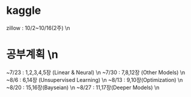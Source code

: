 # kaggle
zillow : 10/2~10/16(2주) \n
# 공부계획 \n
~7/23 : 1,2,3,4,5장 (Linear & Neural) \n
~7/30 : 7,8,12장 (Other Models) \n
~8/6 : 6,14장 (Unsupervised Learning) \n
~8/13 : 9,10장(Optimization) \n
~8/20 : 15,16장(Bayseian) \n
~8/27 : 11,17장(Deeper Models) \n
